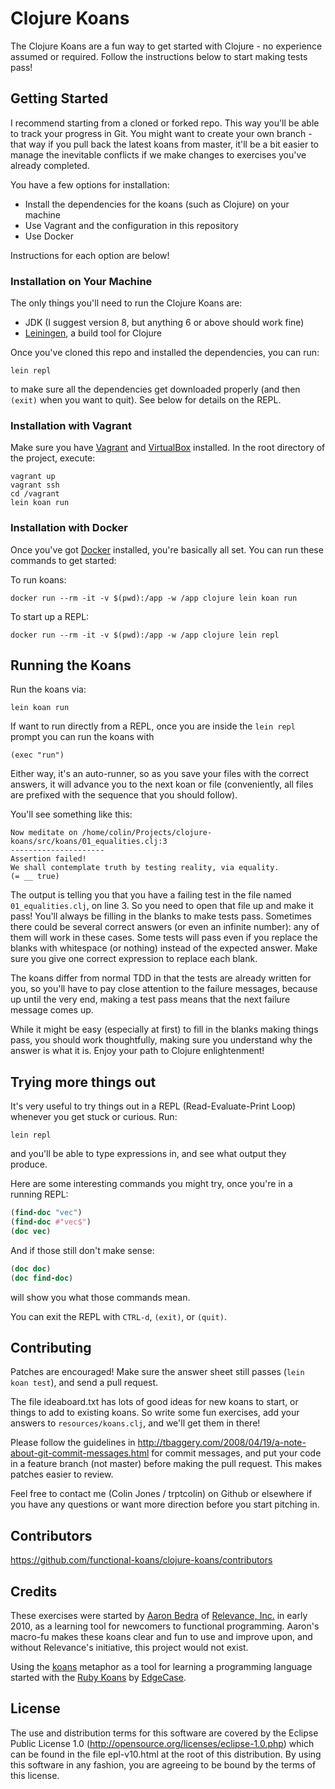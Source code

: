 # Clojure Koans

The Clojure Koans are a fun way to get started with Clojure - no experience assumed or required. Follow the instructions
below to start making tests pass!

## Getting Started

I recommend starting from a cloned or forked repo. This way you'll be able to track your progress in Git. You might want
to create your own branch - that way if you pull back the latest koans from master, it'll be a bit easier to manage the
inevitable conflicts if we make changes to exercises you've already completed.

You have a few options for installation:

- Install the dependencies for the koans (such as Clojure) on your machine
- Use Vagrant and the configuration in this repository
- Use Docker

Instructions for each option are below!

### Installation on Your Machine

The only things you'll need to run the Clojure Koans are:

- JDK (I suggest version 8, but anything 6 or above should work fine)
- [Leiningen](http://github.com/technomancy/leiningen), a build tool for Clojure

Once you've cloned this repo and installed the dependencies, you can run:

```
lein repl
```

to make sure all the dependencies get downloaded properly (and then `(exit)`
when you want to quit). See below for details on the REPL.

### Installation with Vagrant

Make sure you have [Vagrant](https://www.vagrantup.com/) and
[VirtualBox](https://www.virtualbox.org) installed. In the root directory of the project, execute:

```
vagrant up
vagrant ssh
cd /vagrant
lein koan run
```

### Installation with Docker

Once you've got [Docker](https://www.docker.com/) installed, you're basically all set. You can run these commands to get
started:

To run koans:

```
docker run --rm -it -v $(pwd):/app -w /app clojure lein koan run
```

To start up a REPL:

```
docker run --rm -it -v $(pwd):/app -w /app clojure lein repl
```

## Running the Koans

Run the koans via:

`lein koan run`

If want to run directly from a REPL, once you are inside the `lein repl` prompt you can run the koans with

`(exec "run")`

Either way, it's an auto-runner, so as you save your files with the correct answers, it will advance you to the next
koan or file (conveniently, all files are prefixed with the sequence that you should follow).

You'll see something like this:

    Now meditate on /home/colin/Projects/clojure-koans/src/koans/01_equalities.clj:3
    ---------------------
    Assertion failed!
    We shall contemplate truth by testing reality, via equality.
    (= __ true)

The output is telling you that you have a failing test in the file named
`01_equalities.clj`, on line 3. So you need to open that file up and make it pass!  You'll always be filling in the
blanks to make tests pass. Sometimes there could be several correct answers (or even an infinite number):
any of them will work in these cases. Some tests will pass even if you replace the blanks with whitespace (or nothing)
instead of the expected answer. Make sure you give one correct expression to replace each blank.

The koans differ from normal TDD in that the tests are already written for you, so you'll have to pay close attention to
the failure messages, because up until the very end, making a test pass means that the next failure message comes up.

While it might be easy (especially at first) to fill in the blanks making things pass, you should work thoughtfully,
making sure you understand why the answer is what it is. Enjoy your path to Clojure enlightenment!

## Trying more things out

It's very useful to try things out in a REPL (Read-Evaluate-Print Loop)
whenever you get stuck or curious. Run:

```
lein repl
```

and you'll be able to type expressions in, and see what output they produce.

Here are some interesting commands you might try, once you're in a running REPL:

```clojure
(find-doc "vec")
(find-doc #"vec$")
(doc vec)
```

And if those still don't make sense:

```clojure
(doc doc)
(doc find-doc)
```

will show you what those commands mean.

You can exit the REPL with `CTRL-d`, `(exit)`, or `(quit)`.

## Contributing

Patches are encouraged!  Make sure the answer sheet still passes
(`lein koan test`), and send a pull request.

The file ideaboard.txt has lots of good ideas for new koans to start, or things to add to existing koans. So write some
fun exercises, add your answers to
`resources/koans.clj`, and we'll get them in there!

Please follow the guidelines in
http://tbaggery.com/2008/04/19/a-note-about-git-commit-messages.html for commit messages, and put your code in a feature
branch (not master) before making the pull request. This makes patches easier to review.

Feel free to contact me (Colin Jones / trptcolin) on Github or elsewhere if you have any questions or want more
direction before you start pitching in.

## Contributors

https://github.com/functional-koans/clojure-koans/contributors

## Credits

These exercises were started by [Aaron Bedra](http://github.com/abedra) of
[Relevance, Inc.](http://github.com/relevance) in early 2010, as a learning tool for newcomers to functional
programming. Aaron's macro-fu makes these koans clear and fun to use and improve upon, and without Relevance's
initiative, this project would not exist.

Using the [koans](http://en.wikipedia.org/wiki/koan) metaphor as a tool for learning a programming language started with
the
[Ruby Koans](http://rubykoans.com) by [EdgeCase](http://github.com/edgecase).

## License

The use and distribution terms for this software are covered by the Eclipse Public License
1.0 (http://opensource.org/licenses/eclipse-1.0.php)
which can be found in the file epl-v10.html at the root of this distribution. By using this software in any fashion, you
are agreeing to be bound by the terms of this license.
